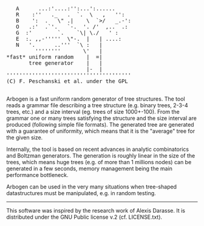 <pre>

   A      ...:'....:'':...':......
   R    :''   ._   .  `.  \   ,   '':
   B    ':  .   \" .|    \  `>/   _.-': 
   O   .:'  .`'.   `-.  '. /'  ,..  .:
   G  :'        `.    `\| \./   ' :
   E  :. ,,-'''''  \"-.  |   | ....:
   N   '.      ..'''  `\ :   |
         ''''''''       \'   |
*fast* uniform random    |  =|
       tree generator    |   |
                         |-  |
''''''''''''''''''''''''''''''''''''''' 
(C) F. Peschanski et al. under the GPL

</pre>
 
Arbogen is a fast uniform random generator of tree structures.
The tool reads a grammar file describing a tree structure
(e.g. binary trees, 2-3-4 trees, etc.) and a size interval
 (eg. trees of size 1000+-100). From the grammar one or
many trees satisfying the structure and the size interval
are produced (following simple file formats).
The generated tree are generated with a guarantee of uniformity,
 which means that it is the "average" tree for the given size.

Internally, the tool is based on recent advances in analytic
combinatorics and Boltzman generators.  The generation is
roughly linear in the size of the trees, which means huge
trees (e.g. of more than 1 millions nodes) can be generated
 in a few seconds, memory management being the main
performance bottleneck.

Arbogen can be used in the very many situations when tree-shaped
datastructures must be manipulated, e.g. in random testing.

----
This software was inspired by the research work of Alexis Darasse.
It is distributed under the GNU Public license v.2 (cf. LICENSE.txt).


